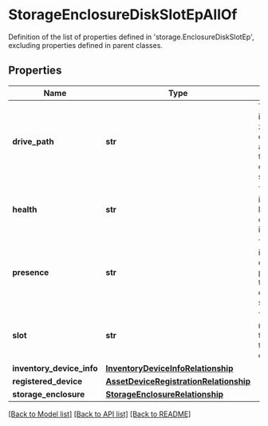 # StorageEnclosureDiskSlotEpAllOf

Definition of the list of properties defined in 'storage.EnclosureDiskSlotEp', excluding properties defined in parent classes.
## Properties
Name | Type | Description | Notes
------------ | ------------- | ------------- | -------------
**drive_path** | **str** | This field identifies the zoning configuration applied to  this enclosure slot. | [optional] 
**health** | **str** | This field identifies the health of the disk inserted in the slot. | [optional] 
**presence** | **str** | This field identifies the disk is present in the enclosure slot. | [optional] 
**slot** | **str** | This field represents the slot Id in the storage enclosure. | [optional] 
**inventory_device_info** | [**InventoryDeviceInfoRelationship**](InventoryDeviceInfoRelationship.md) |  | [optional] 
**registered_device** | [**AssetDeviceRegistrationRelationship**](AssetDeviceRegistrationRelationship.md) |  | [optional] 
**storage_enclosure** | [**StorageEnclosureRelationship**](StorageEnclosureRelationship.md) |  | [optional] 

[[Back to Model list]](../README.md#documentation-for-models) [[Back to API list]](../README.md#documentation-for-api-endpoints) [[Back to README]](../README.md)


